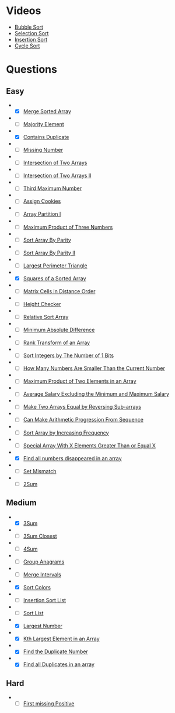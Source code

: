 # Videos
- [Bubble Sort](https://youtu.be/F5MZyqRp_IM)
- [Selection Sort](https://youtu.be/Nd4SCCIHFWk)
- [Insertion Sort](https://youtu.be/By_5-RRqVeE)
- [Cycle Sort](https://www.youtube.com/watch?v=JfinxytTYFQ&list=RDCMUCBGOUQHNNtNGcGzVq5rIXjw&start_radio=1&rv=JfinxytTYFQ&t=2)

# Questions

## Easy
- -[x] [Merge Sorted Array](https://leetcode.com/problems/merge-sorted-array/)
- -[ ] [Majority Element](https://leetcode.com/problems/majority-element/)
- -[x] [Contains Duplicate](https://leetcode.com/problems/contains-duplicate/)
- -[ ] [Missing Number](https://leetcode.com/problems/missing-number/)
- -[ ] [Intersection of Two Arrays](https://leetcode.com/problems/intersection-of-two-arrays/)
- -[ ] [Intersection of Two Arrays II](https://leetcode.com/problems/intersection-of-two-arrays-ii/)
- -[ ] [Third Maximum Number](https://leetcode.com/problems/third-maximum-number/)
- -[ ] [Assign Cookies](https://leetcode.com/problems/assign-cookies/)
- -[ ] [Array Partition I](https://leetcode.com/problems/array-partition-i/)
- -[ ] [Maximum Product of Three Numbers](https://leetcode.com/problems/maximum-product-of-three-numbers/)
- -[ ] [Sort Array By Parity](https://leetcode.com/problems/sort-array-by-parity/)
- -[ ] [Sort Array By Parity II](https://leetcode.com/problems/sort-array-by-parity-ii/)
- -[ ] [Largest Perimeter Triangle](https://leetcode.com/problems/largest-perimeter-triangle/)
- -[x] [Squares of a Sorted Array](https://leetcode.com/problems/squares-of-a-sorted-array/)
- -[ ] [Matrix Cells in Distance Order](https://leetcode.com/problems/matrix-cells-in-distance-order/)
- -[ ] [Height Checker](https://leetcode.com/problems/height-checker/)
- -[ ] [Relative Sort Array](https://leetcode.com/problems/relative-sort-array/)
- -[ ] [Minimum Absolute Difference](https://leetcode.com/problems/minimum-absolute-difference/)
- -[ ] [Rank Transform of an Array](https://leetcode.com/problems/rank-transform-of-an-array/)
- -[ ] [Sort Integers by The Number of 1 Bits](https://leetcode.com/problems/sort-integers-by-the-number-of-1-bits/)
- -[ ] [How Many Numbers Are Smaller Than the Current Number](https://leetcode.com/problems/how-many-numbers-are-smaller-than-the-current-number/)
- -[ ] [Maximum Product of Two Elements in an Array](https://leetcode.com/problems/maximum-product-of-two-elements-in-an-array/)
- -[ ] [Average Salary Excluding the Minimum and Maximum Salary](https://leetcode.com/problems/average-salary-excluding-the-minimum-and-maximum-salary/)
- -[ ] [Make Two Arrays Equal by Reversing Sub-arrays](https://leetcode.com/problems/make-two-arrays-equal-by-reversing-sub-arrays/)
- -[ ] [Can Make Arithmetic Progression From Sequence](https://leetcode.com/problems/can-make-arithmetic-progression-from-sequence/)
- -[ ] [Sort Array by Increasing Frequency](https://leetcode.com/problems/sort-array-by-increasing-frequency/)
- -[ ] [Special Array With X Elements Greater Than or Equal X](https://leetcode.com/problems/special-array-with-x-elements-greater-than-or-equal-x/)
- -[x] [Find all numbers disappeared in an array](https://leetcode.com/problems/find-all-numbers-disappeared-in-an-array/)
- -[ ] [Set Mismatch](https://leetcode.com/problems/set-mismatch/)
- -[ ] [2Sum](https://leetcode.com/problems/two-sum/)

## Medium
- -[x] [3Sum](https://leetcode.com/problems/3sum/)
- -[ ] [3Sum Closest](https://leetcode.com/problems/3sum-closest/)
- -[ ] [4Sum](https://leetcode.com/problems/4sum/)
- -[ ] [Group Anagrams](https://leetcode.com/problems/group-anagrams/)
- -[ ] [Merge Intervals](https://leetcode.com/problems/merge-intervals/)
- -[x] [Sort Colors](https://leetcode.com/problems/sort-colors/)
- -[ ] [Insertion Sort List](https://leetcode.com/problems/insertion-sort-list/)
- -[ ] [Sort List](https://leetcode.com/problems/sort-list/)
- -[x] [Largest Number](https://leetcode.com/problems/largest-number/)
- -[x] [Kth Largest Element in an Array](https://leetcode.com/problems/kth-largest-element-in-an-array/)
- -[x] [Find the Duplicate Number](https://leetcode.com/problems/find-the-duplicate-number/)
- -[x] [Find all Duplicates in an array](https://leetcode.com/problems/find-all-duplicates-in-an-array/)

## Hard
- -[ ] [First missing Positive](https://leetcode.com/problems/first-missing-positive/)
